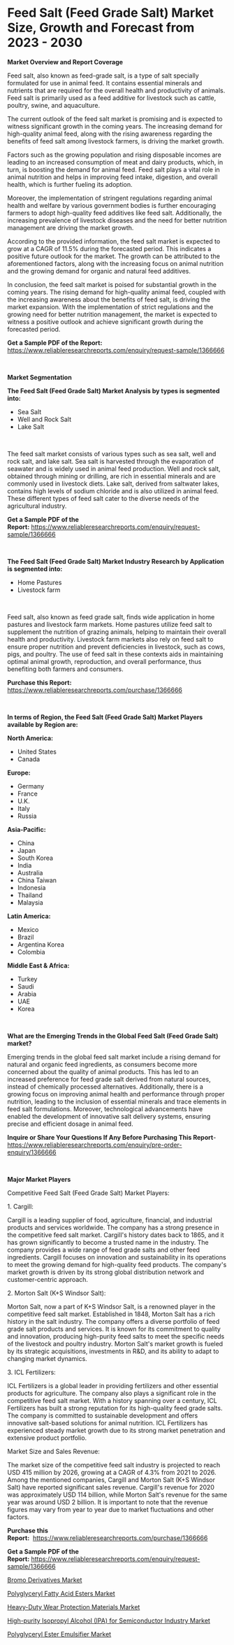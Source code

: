 <p><h1>Feed Salt (Feed Grade Salt) Market Size, Growth and Forecast from 2023 - 2030</h1></p><p><strong>Market Overview and Report Coverage</strong></p>
<p><p>Feed salt, also known as feed-grade salt, is a type of salt specially formulated for use in animal feed. It contains essential minerals and nutrients that are required for the overall health and productivity of animals. Feed salt is primarily used as a feed additive for livestock such as cattle, poultry, swine, and aquaculture.</p><p>The current outlook of the feed salt market is promising and is expected to witness significant growth in the coming years. The increasing demand for high-quality animal feed, along with the rising awareness regarding the benefits of feed salt among livestock farmers, is driving the market growth.</p><p>Factors such as the growing population and rising disposable incomes are leading to an increased consumption of meat and dairy products, which, in turn, is boosting the demand for animal feed. Feed salt plays a vital role in animal nutrition and helps in improving feed intake, digestion, and overall health, which is further fueling its adoption.</p><p>Moreover, the implementation of stringent regulations regarding animal health and welfare by various government bodies is further encouraging farmers to adopt high-quality feed additives like feed salt. Additionally, the increasing prevalence of livestock diseases and the need for better nutrition management are driving the market growth.</p><p>According to the provided information, the feed salt market is expected to grow at a CAGR of 11.5% during the forecasted period. This indicates a positive future outlook for the market. The growth can be attributed to the aforementioned factors, along with the increasing focus on animal nutrition and the growing demand for organic and natural feed additives.</p><p>In conclusion, the feed salt market is poised for substantial growth in the coming years. The rising demand for high-quality animal feed, coupled with the increasing awareness about the benefits of feed salt, is driving the market expansion. With the implementation of strict regulations and the growing need for better nutrition management, the market is expected to witness a positive outlook and achieve significant growth during the forecasted period.</p></p>
<p><strong>Get a Sample PDF of the Report:</strong> <a href="https://www.reliableresearchreports.com/enquiry/request-sample/1366666">https://www.reliableresearchreports.com/enquiry/request-sample/1366666</a></p>
<p>&nbsp;</p>
<p><strong>Market Segmentation</strong></p>
<p><strong>The Feed Salt (Feed Grade Salt) Market Analysis by types is segmented into:</strong></p>
<p><ul><li>Sea Salt</li><li>Well and Rock Salt</li><li>Lake Salt</li></ul></p>
<p>&nbsp;</p>
<p><p>The feed salt market consists of various types such as sea salt, well and rock salt, and lake salt. Sea salt is harvested through the evaporation of seawater and is widely used in animal feed production. Well and rock salt, obtained through mining or drilling, are rich in essential minerals and are commonly used in livestock diets. Lake salt, derived from saltwater lakes, contains high levels of sodium chloride and is also utilized in animal feed. These different types of feed salt cater to the diverse needs of the agricultural industry.</p></p>
<p><strong>Get a Sample PDF of the Report:</strong>&nbsp;<a href="https://www.reliableresearchreports.com/enquiry/request-sample/1366666">https://www.reliableresearchreports.com/enquiry/request-sample/1366666</a></p>
<p>&nbsp;</p>
<p><strong>The Feed Salt (Feed Grade Salt) Market Industry Research by Application is segmented into:</strong></p>
<p><ul><li>Home Pastures</li><li>Livestock farm</li></ul></p>
<p>&nbsp;</p>
<p><p>Feed salt, also known as feed grade salt, finds wide application in home pastures and livestock farm markets. Home pastures utilize feed salt to supplement the nutrition of grazing animals, helping to maintain their overall health and productivity. Livestock farm markets also rely on feed salt to ensure proper nutrition and prevent deficiencies in livestock, such as cows, pigs, and poultry. The use of feed salt in these contexts aids in maintaining optimal animal growth, reproduction, and overall performance, thus benefiting both farmers and consumers.</p></p>
<p><strong>Purchase this Report:</strong>&nbsp; <a href="https://www.reliableresearchreports.com/purchase/1366666">https://www.reliableresearchreports.com/purchase/1366666</a></p>
<p>&nbsp;</p>
<p><strong>In terms of Region, the Feed Salt (Feed Grade Salt) Market Players available by Region are:</strong></p>
<p>
    <p> <strong> North America: </strong>
        <ul>
            <li>United States</li>
            <li>Canada</li>
        </ul>
        </p> 
    <p> <strong> Europe: </strong>
        <ul>
            <li>Germany</li>
            <li>France</li>
            <li>U.K.</li>
            <li>Italy</li>
            <li>Russia</li>
        </ul>
        </p> 
    <p> <strong> Asia-Pacific: </strong>
        <ul>
            <li>China</li>
            <li>Japan</li>
            <li>South Korea</li>
            <li>India</li>
            <li>Australia</li>
            <li>China Taiwan</li>
            <li>Indonesia</li>
            <li>Thailand</li>
            <li>Malaysia</li>
        </ul>
        </p> 
    <p> <strong> Latin America: </strong>
        <ul>
            <li>Mexico</li>
            <li>Brazil</li>
            <li>Argentina Korea</li>
            <li>Colombia</li>
        </ul>
        </p> 
    <p> <strong> Middle East & Africa: </strong>
        <ul>
            <li>Turkey</li>
            <li>Saudi</li>
            <li>Arabia</li>
            <li>UAE</li>
            <li>Korea</li>
        </ul>
    </p>
    </p>
<p>&nbsp;</p>
<p><strong>What are the Emerging Trends in the Global Feed Salt (Feed Grade Salt) market?</strong></p>
<p><p>Emerging trends in the global feed salt market include a rising demand for natural and organic feed ingredients, as consumers become more concerned about the quality of animal products. This has led to an increased preference for feed grade salt derived from natural sources, instead of chemically processed alternatives. Additionally, there is a growing focus on improving animal health and performance through proper nutrition, leading to the inclusion of essential minerals and trace elements in feed salt formulations. Moreover, technological advancements have enabled the development of innovative salt delivery systems, ensuring precise and efficient dosage in animal feed.</p></p>
<p><strong>Inquire or Share Your Questions If Any Before Purchasing This Report</strong>- <a href="https://www.reliableresearchreports.com/enquiry/pre-order-enquiry/1366666">https://www.reliableresearchreports.com/enquiry/pre-order-enquiry/1366666</a></p>
<p>&nbsp;</p>
<p><strong>Major Market Players</strong></p>
<p><p>Competitive Feed Salt (Feed Grade Salt) Market Players:</p><p>1. Cargill:</p><p>Cargill is a leading supplier of food, agriculture, financial, and industrial products and services worldwide. The company has a strong presence in the competitive feed salt market. Cargill's history dates back to 1865, and it has grown significantly to become a trusted name in the industry. The company provides a wide range of feed grade salts and other feed ingredients. Cargill focuses on innovation and sustainability in its operations to meet the growing demand for high-quality feed products. The company's market growth is driven by its strong global distribution network and customer-centric approach.</p><p>2. Morton Salt (K+S Windsor Salt):</p><p>Morton Salt, now a part of K+S Windsor Salt, is a renowned player in the competitive feed salt market. Established in 1848, Morton Salt has a rich history in the salt industry. The company offers a diverse portfolio of feed grade salt products and services. It is known for its commitment to quality and innovation, producing high-purity feed salts to meet the specific needs of the livestock and poultry industry. Morton Salt's market growth is fueled by its strategic acquisitions, investments in R&D, and its ability to adapt to changing market dynamics.</p><p>3. ICL Fertilizers:</p><p>ICL Fertilizers is a global leader in providing fertilizers and other essential products for agriculture. The company also plays a significant role in the competitive feed salt market. With a history spanning over a century, ICL Fertilizers has built a strong reputation for its high-quality feed grade salts. The company is committed to sustainable development and offers innovative salt-based solutions for animal nutrition. ICL Fertilizers has experienced steady market growth due to its strong market penetration and extensive product portfolio.</p><p>Market Size and Sales Revenue:</p><p>The market size of the competitive feed salt industry is projected to reach USD 415 million by 2026, growing at a CAGR of 4.3% from 2021 to 2026. Among the mentioned companies, Cargill and Morton Salt (K+S Windsor Salt) have reported significant sales revenue. Cargill's revenue for 2020 was approximately USD 114 billion, while Morton Salt's revenue for the same year was around USD 2 billion. It is important to note that the revenue figures may vary from year to year due to market fluctuations and other factors.</p></p>
<p><strong>Purchase this Report:</strong>&nbsp;&nbsp;<a href="https://www.reliableresearchreports.com/purchase/1366666">https://www.reliableresearchreports.com/purchase/1366666</a></p>
<p></p>
<p><strong>Get a Sample PDF of the Report:</strong>&nbsp;<a href="https://www.reliableresearchreports.com/enquiry/request-sample/1366666">https://www.reliableresearchreports.com/enquiry/request-sample/1366666</a></p>
<p><p><a href="https://github.com/aasishrp01/Market-Research-Report-List-1/blob/main/bromo-derivatives-market.md">Bromo Derivatives Market</a></p><p><a href="https://github.com/dringals/Market-Research-Report-List-1/blob/main/polyglyceryl-fatty-acid-esters-market.md">Polyglyceryl Fatty Acid Esters Market</a></p><p><a href="https://github.com/aashishrp02/Market-Research-Report-List-1/blob/main/heavy-duty-wear-protection-materials-market.md">Heavy-Duty Wear Protection Materials Market</a></p><p><a href="https://github.com/aashishrp/Market-Research-Report-List-1/blob/main/high-purity-isopropyl-alcohol-ipa-for-semiconductor-industry-market.md">High-purity Isopropyl Alcohol (IPA) for Semiconductor Industry Market</a></p><p><a href="https://github.com/Paul14Anderson63/Market-Research-Report-List-1/blob/main/polyglyceryl-ester-emulsifier-market.md">Polyglyceryl Ester Emulsifier Market</a></p></p>